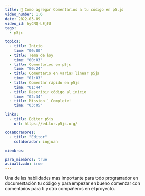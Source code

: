 ```yaml
---
title: 📝 Como agregar Comentarios a tu código en p5.js
video_number: 1.6
date: 2022-03-09
video_id: hyCNQ-LEjFU
tags:
  - p5js

topics:
  - title: Inicio
    time: "00:00"
  - title: Tema de hoy
    time: "00:03"
  - title: Comentarios en p5js
    time: "00:24"
  - title: Comentario en varias linear p5js
    time: "01:03"
  - title: Comentar rápido en p5js
    time: "01:44"
  - title: Describir código al inicio
    time: "02:34"
  - title: Mission 1 Complete!
    time: "03:05"

links:
  - title: Editor p5js
    url: https://editor.p5js.org/

colaboradores:
  - title: "Editor"
    colaborador: ingjuan

miembros:

para_miembros: true
actualizado: true
---
```


Una de las habilidades mas importante para todo programador en documentación tu código y para empezar en bueno comenzar con comentarios para ti y otro compañeros en el proyecto.
